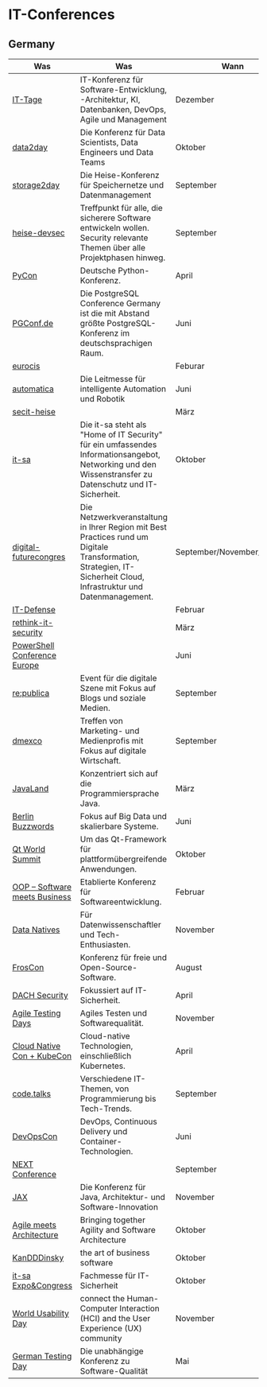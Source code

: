 # IT-Conferences

## Germany

| Was                                                                                             | Was                                                                                                                                                                                                              | Wann                       | Wo                       |
|-------------------------------------------------------------------------------------------------|------------------------------------------------------------------------------------------------------------------------------------------------------------------------------------------------------------------|----------------------------|--------------------------|
| [IT-Tage](https://www.ittage.informatik-aktuell.de/)                                            | IT-Konferenz für Software-Entwicklung, -Architektur, KI, Datenbanken, DevOps, Agile und Management                                                                                                               | Dezember                   | Frankfurt                |
| [data2day](https://www.data2day.de/)                                                            | Die Konferenz für Data Scientists, Data Engineers und Data Teams                                                                                                                                                 | Oktober                    | Karlsruhe                |
| [storage2day](https://storage2day.de/)                                                          | Die Heise-Konferenz für Speichernetze und Datenmanagement                                                                                                                                                        | September                  | Frankfurt                |
| [heise-devsec](https://www.heise-devsec.de/)                                                    | Treffpunkt für alle, die sicherere Software entwickeln wollen. Security relevante Themen über alle Projektphasen hinweg. | September                  | Karlsruhe                |
| [PyCon](https://2023.pycon.de/)                                                                 | Deutsche Python-Konferenz.                                                                                                                                                                                       | April                      | Berlin                   |
| [PGConf.de](https://2023.pgconf.de/)                                                            | Die PostgreSQL Conference Germany ist die mit Abstand größte PostgreSQL-Konferenz im deutschsprachigen Raum.                                                                                                     | Juni                       | Essen                    |
| [eurocis](https://www.eurocis.com/)                                                             |                                                                                                                                                                                                                  | Feburar                    | Düsseldorf               |
| [automatica](https://automatica-munich.com/)                                                    | Die Leitmesse für intelligente Automation und Robotik                                                                                                                                                            | Juni                       | München                  |
| [secit-heise](https://secit-heise.de/)                                                          |                                                                                                                                                                                                                  | März                       | Hannover                 |
| [it-sa](https://www.itsa365.de/)                                                                | Die it-sa steht als "Home of IT Security" für ein umfassendes Informationsangebot, Networking und den Wissenstransfer zu Datenschutz und IT-Sicherheit.                                                          | Oktober                    | Nürnberg                 |
| [digital-futurecongres](https://digital-futurecongress.de)                                      | Die Netzwerkveranstaltung in Ihrer Region mit Best Practices rund um Digitale Transformation, Strategien, IT-Sicherheit Cloud, Infrastruktur und Datenmanagement.                                                | September/November/Februar | München/Bochum/Frankfurt |
| [IT-Defense](https://www.it-defense.de)                                                         |                                                                                                                                                                                                                  | Februar                    | Mainz                    |
| [rethink-it-security](https://www.rethink-it-security.de/)                                      |                                                                                                                                                                                                                  | März                       | Berlin                   |
| [PowerShell Conference Europe](https://psconf.eu/)                                              |                                                                                                                                                                                                                  | Juni                       | Hannover                 |
| [re:publica](https://re-publica.com)                                                            | Event für die digitale Szene mit Fokus auf Blogs und soziale Medien.                                                                                                                                             | September                  | Hamburg                  |
| [dmexco](https://dmexco.com)                                                                    | Treffen von Marketing- und Medienprofis mit Fokus auf digitale Wirtschaft.                                                                                                                                       | September                  | Köln                     |
| [JavaLand](https://www.javaland.eu)                                                             | Konzentriert sich auf die Programmiersprache Java.                                                                                                                                                               | März                       | Brühl (Phantasialand)    |
| [Berlin Buzzwords](https://berlinbuzzwords.de/)                                                 | Fokus auf Big Data und skalierbare Systeme.                                                                                                                                                                      | Juni                       | Berlin                   |
| [Qt World Summit](https://www.qt.io/)                                                           | Um das Qt-Framework für plattformübergreifende Anwendungen.                                                                                                                                                      | Oktober                    | Berlin                   |
| [OOP – Software meets Business](https://www.iese.fraunhofer.de/en/events/oop.html)              | Etablierte Konferenz für Softwareentwicklung.                                                                                                                                                                    | Februar                    | München                  |
| [Data Natives](https://datanatives.io/)                                                         | Für Datenwissenschaftler und Tech-Enthusiasten.                                                                                                                                                                  | November                   | Berlin                   |
| [FrosCon](https://froscon.org/)                                                                 | Konferenz für freie und Open-Source-Software.                                                                                                                                                                    | August                     | Sankt Augustin           |
| [DACH Security](https://dach.cyberseries.io/)                                                   | Fokussiert auf IT-Sicherheit.                                                                                                                                                                                    | April                      | Frankfurt                |
| [Agile Testing Days](https://agiletestingdays.com/)                                             | Agiles Testen und Softwarequalität.                                                                                                                                                                              | November                   | Potsdam                  |
| [Cloud Native Con + KubeCon](https://events.linuxfoundation.org/kubecon-cloudnativecon-europe/) | Cloud-native Technologien, einschließlich Kubernetes.                                                                                                                                                            | April                      | variiert                 |
| [code.talks](https://codetalks.de/)                                                             | Verschiedene IT-Themen, von Programmierung bis Tech-Trends.                                                                                                                                                      | September                  | Hamburg                  |
| [DevOpsCon](https://devopscon.io/)                                                              | DevOps, Continuous Delivery und Container-Technologien.                                                                                                                                                          | Juni                       | Berlin                   |
| [NEXT Conference](https://nextconf.eu/)                                                         |                                                                                                                                                                                                                  | September                  | Hamburg                  |
| [JAX](https://jax.de/)                                                                          | Die Konferenz für Java, Architektur- und Software-Innovation                                                                                                                                                     | November                   | München                  |
| [Agile meets Architecture](https://www.agile-meets-architecture.com/)                           | Bringing together Agility and Software Architecture                                                                                                                                                              | Oktober                    | Berlin                   |
| [KanDDDinsky](https://kandddinsky.de/)                                                          | the art of business software                                                                                                                                                                                     | Oktober                    | Berlin                   |
| [it-sa Expo&Congress](https://www.itsa365.de/)                                                  | Fachmesse für IT-Sicherheit                                                                                                                                                                                      | Oktober                    | Nürnberg                 |
| [World Usability Day](https://www.worldusabilityday.org/)                                       | connect the Human-Computer Interaction (HCI) and the User Experience (UX) community                                                                                                                              | November                   | Hamburg                  |
| [German Testing Day](https://www.germantestingday.info/)                                        | Die unabhängige Konferenz zu Software-Qualität                                                                                                                                                                   | Mai                        | Frankfurt am Main        |
